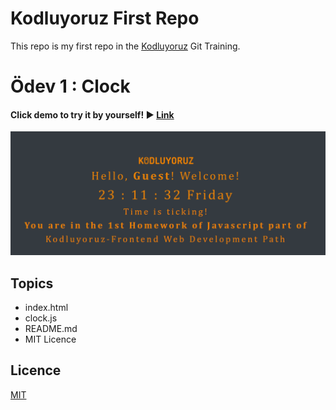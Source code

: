 # Kodluyoruz First Repo

This repo is my first repo in the  [Kodluyoruz](https://www.kodluyoruz.org/) Git Training. 





# Ödev 1 : Clock

#### Click demo to try it by yourself! :arrow_forward:  [Link](https://clever-kilby-b49628.netlify.app)
<img src="assets/img/odev1.PNG" width="700"/> 

## Topics

- index.html
- clock.js
- README.md
- MIT Licence


## Licence

[MIT](https://github.com/aysegulHalamoglu/kodluyoruzilkrepo/blob/main/LICENSE)

